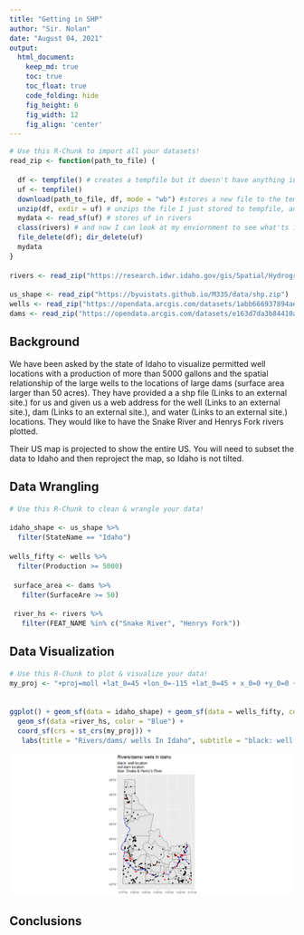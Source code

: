 ```yaml
---
title: "Getting in SHP"
author: "Sir. Nolan"
date: "August 04, 2021"
output:
  html_document:  
    keep_md: true
    toc: true
    toc_float: true
    code_folding: hide
    fig_height: 6
    fig_width: 12
    fig_align: 'center'
---
```







```r
# Use this R-Chunk to import all your datasets!
read_zip <- function(path_to_file) {
  
  df <- tempfile() # creates a tempfile but it doesn't have anything in it
  uf <- tempfile()
  download(path_to_file, df, mode = "wb") #stores a new file to the tempfile
  unzip(df, exdir = uf) # unzips the file I just stored to tempfile, and I'm going to extract it to location: uf
  mydata <- read_sf(uf) # stores uf in rivers
  class(rivers) # and now I can look at my enviornment to see what'ts inside my dataset
  file_delete(df); dir_delete(uf)
  mydata
}

rivers <- read_zip("https://research.idwr.idaho.gov/gis/Spatial/Hydrography/streams_lakes/c_250k/hyd250.zip")

us_shape <- read_zip("https://byuistats.github.io/M335/data/shp.zip")
wells <- read_zip("https://opendata.arcgis.com/datasets/1abb666937894ae4a87afe9655d2ff83_1.zip")
dams <- read_zip("https://opendata.arcgis.com/datasets/e163d7da3b84410ab94700a92b7735ce_0.zip")
```

## Background

We have been asked by the state of Idaho to visualize permitted well locations with a production of more than 5000 gallons and the spatial relationship of the large wells to the locations of large dams (surface area larger than 50 acres). They have provided a a shp file (Links to an external site.) for us and given us a web address for the well (Links to an external site.), dam (Links to an external site.), and water (Links to an external site.) locations. They would like to have the Snake River and Henrys Fork rivers plotted.

Their US map is projected to show the entire US. You will need to subset the data to Idaho and then reproject the map, so Idaho is not tilted.

## Data Wrangling


```r
# Use this R-Chunk to clean & wrangle your data!

idaho_shape <- us_shape %>% 
  filter(StateName == "Idaho")

wells_fifty <- wells %>% 
  filter(Production >= 5000)

 surface_area <- dams %>% 
   filter(SurfaceAre >= 50)

 river_hs <- rivers %>% 
   filter(FEAT_NAME %in% c("Snake River", "Henrys Fork"))
```

## Data Visualization


```r
# Use this R-Chunk to plot & visualize your data!
my_proj <- "+proj=moll +lat_0=45 +lon_0=-115 +lat_0=45 + x_0=0 +y_0=0 +ellps=WGS84 +datum=WGS84 +units=m +no_defs"


ggplot() + geom_sf(data = idaho_shape) + geom_sf(data = wells_fifty, color = "red") +geom_sf(data = surface_area) + 
  geom_sf(data =river_hs, color = "Blue") +
  coord_sf(crs = st_crs(my_proj)) +
   labs(title = "Rivers/dams/ wells In Idaho", subtitle = "black: well location\nred:dam location\nblue: Snake & Henry's River")
```

![](water-ways-in-Idaho_files/figure-html/plot_data-1.png)<!-- -->

## Conclusions




